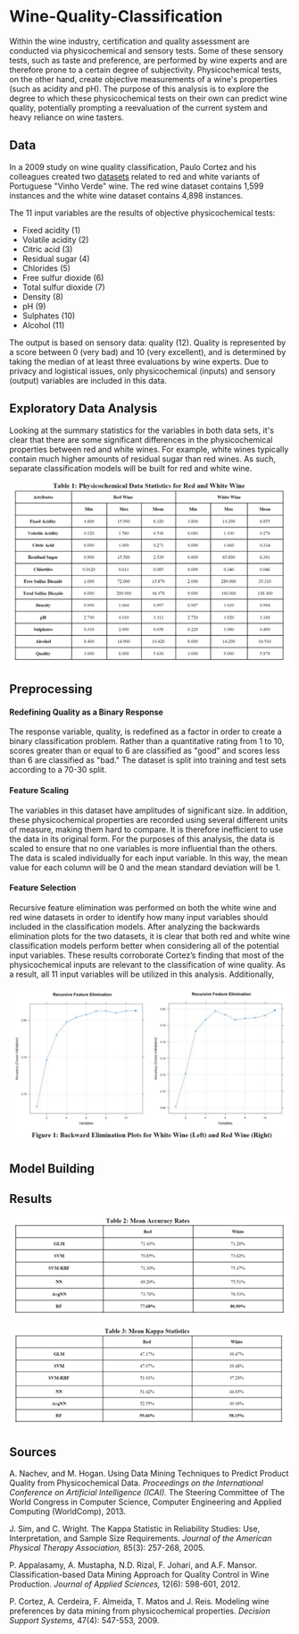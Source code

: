# Wine-Quality-Classification

Within the wine industry, certification and quality assessment are conducted via physicochemical and sensory tests. Some of these sensory tests, such as taste and preference, are performed by wine experts and are therefore prone to a certain degree of subjectivity. Physicochemical tests, on the other hand, create objective measurements of a wine's properties (such as acidity and pH). The purpose of this analysis is to explore the degree to which these physicochemical tests on their own can predict wine quality, potentially prompting a reevaluation of the current system and heavy reliance on wine tasters.

## Data

In a 2009 study on wine quality classification, Paulo Cortez and his colleagues created two [datasets](https://archive.ics.uci.edu/ml/datasets/wine+quality) related to red and white variants of Portuguese "Vinho Verde" wine. The red wine dataset contains 1,599 instances and the white wine dataset contains 4,898 instances. 

The 11 input variables are the results of objective physicochemical tests: 
*   Fixed acidity (1)
*   Volatile acidity (2)
*   Citric acid (3)
*   Residual sugar (4)
*   Chlorides (5)
*   Free sulfur dioxide (6)
*   Total sulfur dioxide (7)
*   Density (8)
*   pH (9)
*   Sulphates (10)
*   Alcohol (11)

The output is based on sensory data: quality (12). Quality is represented by a score between 0 (very bad) and 10 (very excellent), and is determined by taking the median of at least three evaluations by wine experts. Due to privacy and logistical issues, only physicochemical (inputs) and sensory (output) variables are included in this data.

## Exploratory Data Analysis

Looking at the summary statistics for the variables in both data sets, it's clear that there are some significant differences in the physicochemical properties between red and white wines. For example, white wines typically contain much higher amounts of residual sugar than red wines. As such, separate classification models will be built for red and white wine.

![](/images/summary_statistics.PNG)


## Preprocessing

#### Redefining Quality as a Binary Response
The response variable, quality, is redefined as a factor in order to create a binary classification problem. Rather than a quantitative rating from 1 to 10, scores greater than or equal to 6 are classified as "good" and scores less than 6 are classified as "bad." The dataset is split into training and test sets according to a 70-30 split.

#### Feature Scaling
The variables in this dataset have amplitudes of significant size. In addition, these physicochemical properties are recorded using several different units of measure, making them hard to compare. It is therefore inefficient to use the data in its original form. For the purposes of this analysis, the data is scaled to ensure that no one variables is more influential than the others. The data is scaled individually for each input variable. In this way, the mean value for each column will be 0 and the mean standard deviation will be 1.

#### Feature Selection
Recursive feature elimination was performed on both the white wine and red wine datasets in order to identify how many input variables should included in the classification models. After analyzing the backwards elimination plots for the two datasets, it is clear that both red and white wine classification models perform better when considering all of the potential input variables. These results corroborate Cortez’s finding that most of the physicochemical inputs are relevant to the classification of wine quality. As a result, all 11 input variables will be utilized in this analysis. Additionally, 

![](/images/feature_selection.PNG)

## Model Building


## Results

![](/images/results_accuracy.PNG)

![](/images/results_kappa.PNG)

## Sources

A. Nachev, and M. Hogan. Using Data Mining Techniques to Predict Product Quality from Physicochemical Data. *Proceedings on the International Conference on Artificial Intelligence (ICAI).* The Steering Committee of The World Congress in Computer Science, Computer Engineering and Applied Computing (WorldComp), 2013.

J. Sim, and C. Wright. The Kappa Statistic in Reliability Studies: Use, Interpretation, and Sample Size Requirements. *Journal of the American Physical Therapy Association,* 85(3): 257-268, 2005.

P. Appalasamy, A. Mustapha, N.D. Rizal, F. Johari, and A.F. Mansor. Classification-based Data Mining Approach for Quality Control in Wine Production. *Journal of Applied Sciences,* 12(6): 598-601, 2012.

P. Cortez, A. Cerdeira, F. Almeida, T. Matos and J. Reis. Modeling wine preferences by data mining from physicochemical properties. *Decision Support Systems,* 47(4): 547-553, 2009.
